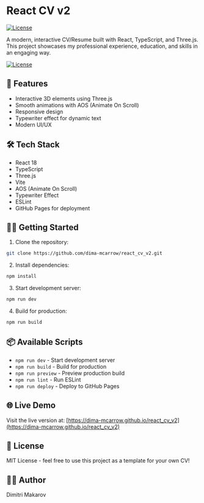 # React CV v2

[![License](https://img.shields.io/badge/license-MIT-blue.svg)](/LICENSE.txt)

A modern, interactive CV/Resume built with React, TypeScript, and Three.js. This project showcases my professional experience, education, and skills in an engaging way.

[![License](https://img.shields.io/badge/license-MIT-blue.svg)](/LICENSE)

## 🚀 Features

- Interactive 3D elements using Three.js
- Smooth animations with AOS (Animate On Scroll)
- Responsive design
- Typewriter effect for dynamic text
- Modern UI/UX

## 🛠️ Tech Stack

- React 18
- TypeScript
- Three.js
- Vite
- AOS (Animate On Scroll)
- Typewriter Effect
- ESLint
- GitHub Pages for deployment

## 🏃‍♂️ Getting Started

1. Clone the repository:
```bash
git clone https://github.com/dima-mcarrow/react_cv_v2.git
```

2. Install dependencies:
```bash
npm install
```

3. Start development server:
```bash
npm run dev
```

4. Build for production:
```bash
npm run build
```

## 📦 Available Scripts

- `npm run dev` - Start development server
- `npm run build` - Build for production
- `npm run preview` - Preview production build
- `npm run lint` - Run ESLint
- `npm run deploy` - Deploy to GitHub Pages

## 🌐 Live Demo

Visit the live version at: [https://dima-mcarrow.github.io/react_cv_v2](https://dima-mcarrow.github.io/react_cv_v2)

## 📝 License

MIT License - feel free to use this project as a template for your own CV!

## 👨‍💻 Author

Dimitri Makarov
